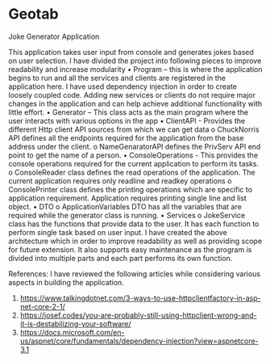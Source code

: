 # Geotab
Joke Generator Application

This application takes user input from console and generates jokes based on user selection.
I have divided the project into following pieces to improve readability and increase modularity
•	Program – this is where the application begins to run and all the services and clients are registered in the application here. I have used dependency injection in order to create loosely coupled code. Adding new services or clients do not require major changes in the application and can help achieve additional functionality with little effort.
•	Generator – This class acts as the main program where the user interacts with various options in the app
•	ClientAPI - Provides the different Http client API sources from which we can get data
o	ChuckNorris API defines all the endpoints required for the application from the base address under the client.
o	 NameGenaratorAPI defines the PrivServ API end point to get the name of a person.
•	ConsoleOperations - This provides the console operations required for the current application to perform its tasks.
o	ConsoleReader class defines the read operations of the application. The current application requires only readline and readkey operations
o	ConsolePrinter class defines the printing operations which are specific to application requirement. Application requires printing single line and list object.
•	DTO
o	ApplicationVariables DTO has all the variables that are required while the generator class is running. 
•	Services
o	JokeService class has the functions that provide data to the user. It has each function to perform single task based on user input. 
I have created the above architecture which in order to improve readability as well as providing scope for future extension. It also supports easy maintenance as the program is divided into multiple parts and each part performs its own function.

References:
I have reviewed the following articles while considering various aspects in building the application.
1.	https://www.talkingdotnet.com/3-ways-to-use-httpclientfactory-in-asp-net-core-2-1/
2.	https://josef.codes/you-are-probably-still-using-httpclient-wrong-and-it-is-destabilizing-your-software/
3.	https://docs.microsoft.com/en-us/aspnet/core/fundamentals/dependency-injection?view=aspnetcore-3.1
